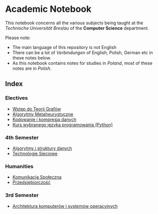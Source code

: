 # Academic Notebook

This notebook concerns all the various subjects being taught at the *Technische Universität Breslau* of the **Computer Science** department.

Please note:
- The main language of this repository is not English
- There can be a lot of *Verbindungen* of English, Polish, German etc in these notes below.
- As this notebook contains notes for studies in *Poland*, most of these notes are in *Polish*.

## Index

### Electives

  - [Wstęp do Teorii Grafów](electives/wtg/readme.md)
  - [Algorytmy Metaheurystyczne](electives/amh/readme.md)
  - [Kodowanie i kompresja danych](electives/kkd/readme.md)
  - [Kurs wybranego języka programowania (Python)](electives/py/readme.md)

### 4th Semester

  - [Algorytmy i struktury danych](4th-semester/aisd/readme.md)
  - [Technologie Sieciowe](4th-semester/ts/readme.md)

### Humanities

  - [Komunikacja Społeczna](4th-semester/ks/readme.md)
  - [Przedsiębiorczość](4th-semester/pb/readme.md)

### 3rd Semester

  - [Architektura komputerów i systemów operacyjnych](3rd-semester/akiso/readme.md)
